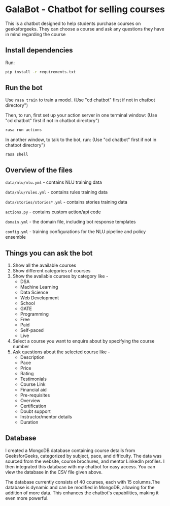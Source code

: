 # GalaBot - Chatbot for selling courses

This is a chatbot designed to help students purchase courses on geeksforgeeks. They can choose a course and ask any questions they have in mind regarding the course  


## Install dependencies

Run:
```bash
pip install -r requirements.txt
```


## Run the bot

Use `rasa train` to train a model. (Use "cd chatbot" first if not in chatbot directory")

Then, to run, first set up your action server in one terminal window: (Use "cd chatbot" first if not in chatbot directory")
```bash
rasa run actions

```

In another window, to talk to the bot, run: (Use "cd chatbot" first if not in chatbot directory")
```
rasa shell

```


## Overview of the files

`data/nlu/nlu.yml` - contains NLU training data

`data/nlu/rules.yml` - contains rules training data

`data/stories/stories*.yml` - contains stories training data

`actions.py` - contains custom action/api code

`domain.yml` - the domain file, including bot response templates

`config.yml` - training configurations for the NLU pipeline and policy ensemble



## Things you can ask the bot

1. Show all the available courses
2. Show different categories of courses
3. Show the available courses by category like - 
     - DSA
     - Machine Learning
     - Data Science
     - Web Development
     - School
     - GATE
     - Programming
     - Free
     - Paid
     - Self-paced
     - Live
4. Select a course you want to enquire about by specifying the course number
5. Ask questions about the selected course like -
     - Description
     - Pace
     - Price
     - Rating
     - Testimonials
     - Course Link
     - Financial aid
     - Pre-requisites
     - Overview
     - Certification
     - Doubt support
     - Instructor/mentor details
     - Duration
  

  ## Database
  I created a MongoDB database containing course details from GeeksforGeeks, categorized by subject, pace, and difficulty. The data was sourced from the website, course brochures, and mentor LinkedIn profiles. I then integrated this database with my chatbot for easy access. You can view the database in the CSV file given above.
  
  The database currently consists of 40 courses, each with 15 columns.The database is dynamic and can be modified in MongoDB, allowing for the addition of more data. This enhances the chatbot's capabilities, making it even more powerful.



   
